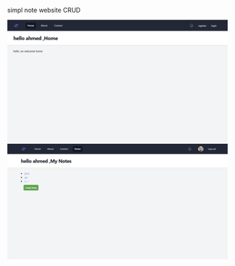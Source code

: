 simpl note website CRUD 

![home page](https://github.com/AhmedAnwar-Gazy/php-router/blob/main/home_page.jpg)
![home page](https://github.com/AhmedAnwar-Gazy/php-router/blob/main/notes_page.jpg)
